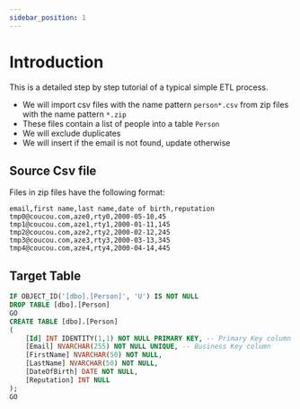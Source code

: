 ```yaml
---
sidebar_position: 1
---
```


# Introduction

This is a detailed step by step tutorial of a typical simple ETL process.

- We will import csv files with the name pattern `person*.csv` from zip files with the name pattern `*.zip`
- These files contain a list of people into a table `Person`
- We will exclude duplicates
- We will insert if the email is not found, update otherwise

## Source Csv file

Files in zip files have the following format:

```csv
email,first name,last name,date of birth,reputation
tmp0@coucou.com,aze0,rty0,2000-05-10,45
tmp1@coucou.com,aze1,rty1,2000-01-11,145
tmp2@coucou.com,aze2,rty2,2000-02-12,245
tmp3@coucou.com,aze3,rty3,2000-03-13,345
tmp4@coucou.com,aze4,rty4,2000-04-14,445
```

## Target Table

```sql
IF OBJECT_ID('[dbo].[Person]', 'U') IS NOT NULL
DROP TABLE [dbo].[Person]
GO
CREATE TABLE [dbo].[Person]
(
    [Id] INT IDENTITY(1,1) NOT NULL PRIMARY KEY, -- Primary Key column
    [Email] NVARCHAR(255) NOT NULL UNIQUE, -- Business Key column
    [FirstName] NVARCHAR(50) NOT NULL,
    [LastName] NVARCHAR(50) NOT NULL,
    [DateOfBirth] DATE NOT NULL,
    [Reputation] INT NULL
);
GO
```
